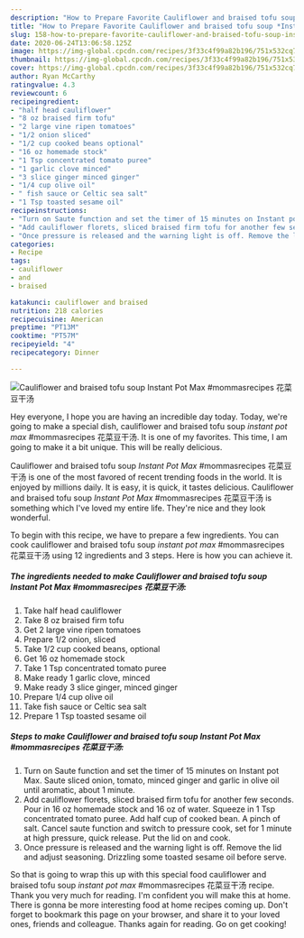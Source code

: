 ```yaml
---
description: "How to Prepare Favorite Cauliflower and braised tofu soup *Instant Pot Max* #mommasrecipes 花菜豆干汤"
title: "How to Prepare Favorite Cauliflower and braised tofu soup *Instant Pot Max* #mommasrecipes 花菜豆干汤"
slug: 158-how-to-prepare-favorite-cauliflower-and-braised-tofu-soup-instant-pot-max-mommasrecipes
date: 2020-06-24T13:06:58.125Z
image: https://img-global.cpcdn.com/recipes/3f33c4f99a82b196/751x532cq70/cauliflower-and-braised-tofu-soup-instant-pot-max-mommasrecipes-花菜豆干汤-recipe-main-photo.jpg
thumbnail: https://img-global.cpcdn.com/recipes/3f33c4f99a82b196/751x532cq70/cauliflower-and-braised-tofu-soup-instant-pot-max-mommasrecipes-花菜豆干汤-recipe-main-photo.jpg
cover: https://img-global.cpcdn.com/recipes/3f33c4f99a82b196/751x532cq70/cauliflower-and-braised-tofu-soup-instant-pot-max-mommasrecipes-花菜豆干汤-recipe-main-photo.jpg
author: Ryan McCarthy
ratingvalue: 4.3
reviewcount: 6
recipeingredient:
- "half head cauliflower"
- "8 oz braised firm tofu"
- "2 large vine ripen tomatoes"
- "1/2 onion sliced"
- "1/2 cup cooked beans optional"
- "16 oz homemade stock"
- "1 Tsp concentrated tomato puree"
- "1 garlic clove minced"
- "3 slice ginger minced ginger"
- "1/4 cup olive oil"
- " fish sauce or Celtic sea salt"
- "1 Tsp toasted sesame oil"
recipeinstructions:
- "Turn on Saute function and set the timer of 15 minutes on Instant pot Max. Saute sliced onion, tomato, minced ginger and garlic in olive oil until aromatic, about 1 minute."
- "Add cauliflower florets, sliced braised firm tofu for another few seconds. Pour in 16 oz homemade stock and 16 oz of water. Squeeze in 1 Tsp concentrated tomato puree. Add half cup of cooked bean. A pinch of salt. Cancel saute function and switch to pressure cook, set for 1 minute at high pressure, quick release. Put the lid on and cook."
- "Once pressure is released and the warning light is off. Remove the lid and adjust seasoning. Drizzling some toasted sesame oil before serve."
categories:
- Recipe
tags:
- cauliflower
- and
- braised

katakunci: cauliflower and braised 
nutrition: 218 calories
recipecuisine: American
preptime: "PT13M"
cooktime: "PT57M"
recipeyield: "4"
recipecategory: Dinner

---
```



![Cauliflower and braised tofu soup *Instant Pot Max* #mommasrecipes 花菜豆干汤](https://img-global.cpcdn.com/recipes/3f33c4f99a82b196/751x532cq70/cauliflower-and-braised-tofu-soup-instant-pot-max-mommasrecipes-花菜豆干汤-recipe-main-photo.jpg)

Hey everyone, I hope you are having an incredible day today. Today, we're going to make a special dish, cauliflower and braised tofu soup *instant pot max* #mommasrecipes 花菜豆干汤. It is one of my favorites. This time, I am going to make it a bit unique. This will be really delicious.



Cauliflower and braised tofu soup *Instant Pot Max* #mommasrecipes 花菜豆干汤 is one of the most favored of recent trending foods in the world. It is enjoyed by millions daily. It is easy, it is quick, it tastes delicious. Cauliflower and braised tofu soup *Instant Pot Max* #mommasrecipes 花菜豆干汤 is something which I've loved my entire life. They're nice and they look wonderful.


To begin with this recipe, we have to prepare a few ingredients. You can cook cauliflower and braised tofu soup *instant pot max* #mommasrecipes 花菜豆干汤 using 12 ingredients and 3 steps. Here is how you can achieve it.

<!--inarticleads1-->

##### The ingredients needed to make Cauliflower and braised tofu soup *Instant Pot Max* #mommasrecipes 花菜豆干汤:

1. Take half head cauliflower
1. Take 8 oz braised firm tofu
1. Get 2 large vine ripen tomatoes
1. Prepare 1/2 onion, sliced
1. Take 1/2 cup cooked beans, optional
1. Get 16 oz homemade stock
1. Take 1 Tsp concentrated tomato puree
1. Make ready 1 garlic clove, minced
1. Make ready 3 slice ginger, minced ginger
1. Prepare 1/4 cup olive oil
1. Take  fish sauce or Celtic sea salt
1. Prepare 1 Tsp toasted sesame oil




<!--inarticleads2-->

##### Steps to make Cauliflower and braised tofu soup *Instant Pot Max* #mommasrecipes 花菜豆干汤:

1. Turn on Saute function and set the timer of 15 minutes on Instant pot Max. Saute sliced onion, tomato, minced ginger and garlic in olive oil until aromatic, about 1 minute.
1. Add cauliflower florets, sliced braised firm tofu for another few seconds. Pour in 16 oz homemade stock and 16 oz of water. Squeeze in 1 Tsp concentrated tomato puree. Add half cup of cooked bean. A pinch of salt. Cancel saute function and switch to pressure cook, set for 1 minute at high pressure, quick release. Put the lid on and cook.
1. Once pressure is released and the warning light is off. Remove the lid and adjust seasoning. Drizzling some toasted sesame oil before serve.




So that is going to wrap this up with this special food cauliflower and braised tofu soup *instant pot max* #mommasrecipes 花菜豆干汤 recipe. Thank you very much for reading. I'm confident you will make this at home. There is gonna be more interesting food at home recipes coming up. Don't forget to bookmark this page on your browser, and share it to your loved ones, friends and colleague. Thanks again for reading. Go on get cooking!
